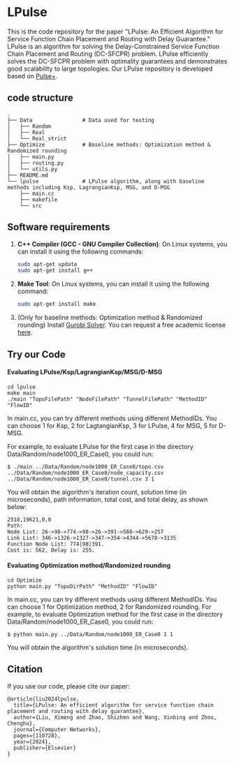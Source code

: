# LPulse
This is the code repository for the paper "LPulse: An Efficient Algorithm for Service Function Chain Placement and Routing with Delay Guarantee." LPulse is an algorithm for solving the Delay-Constrained Service Function Chain Placement and Routing (DC-SFCPR) problem. LPulse efficiently solves the DC-SFCPR problem with optimality guarantees and demonstrates good scalability to large topologies. Our LPulse repository is developed based on [Pulse+](https://github.com/nothepeople/drcr.git).

## code structure
```
.
├── Data                # Data used for testing
│   ├── Random
│   ├── Real
│   └── Real_strict
├── Optimize            # Baseline methods: Optimization method & Randomized rounding
│   ├── main.py
│   ├── routing.py
│   └── utils.py
├── README.md
└── lpulse              # LPulse algorithm, along with baseline methods including Ksp, LagrangianKsp, MSG, and D-MSG
    ├── main.cc
    ├── makefile
    └── src
```

## Software requirements
1. **C++ Compiler (GCC - GNU Compiler Collection)**: On Linux systems, you can install it using the following commands:
   ```bash
   sudo apt-get update
   sudo apt-get install g++
   ```

2. **Make Tool**: On Linux systems, you can install it using the following command:
   ```bash
   sudo apt-get install make
   ```
3. (Only for baseline methods: Optimization method & Randomized rounding) Install [Gurobi Solver](https://www.gurobi.com). You can request a free academic license [here](https://www.gurobi.com/academia/academic-program-and-licenses/).

## Try our Code
#### Evaluating LPulse/Ksp/LagrangianKsp/MSG/D-MSG
```
cd lpulse
make main
./main "TopoFilePath" "NodeFilePath" "TunnelFilePath" "MethodID" "FlowID"
```
In main.cc, you can try different methods using different MethodIDs.  You can choose 1 for Ksp, 2 for LagtangianKsp, 3 for LPulse, 4 for MSG, 5 for D-MSG.


For example, to evaluate LPulse for the first case in the directory Data/Random/node1000_ER_Case0, you could run:
```
$ ./main ../Data/Random/node1000_ER_Case0/topo.csv ../Data/Random/node1000_ER_Case0/node_capacity.csv ../Data/Random/node1000_ER_Case0/tunnel.csv 3 1
```
You will obtain the algorithm's iteration count, solution time (in microseconds), path information, total cost, and total delay, as shown below:
```
2518,19621,0,0
Path:
Node List: 26->98->774->98->26->391->588->629->257
Link List: 346->1326->1327->347->354->4344->5678->3135
Function Node List: 774|98|391.
Cost is: 562, Delay is: 255.
```
#### Evaluating Optimization method/Randomized rounding
```
cd Optimize
python main.py "TopoDirPath" "MethodID" "FlowID"
```
In main.cc, you can try different methods using different MethodIDs.  You can choose 1 for Optimization method, 2 for Randomized rounding.
For example, to evaluate Optimization method for the first case in the directory Data/Random/node1000_ER_Case0, you could run:
```
$ python main.py ../Data/Random/node1000_ER_Case0 1 1
```
You will obtain the algorithm's solution time (in microseconds).

## Citation
If you use our code, please cite our paper:
```
@article{liu2024lpulse,
  title={LPulse: An efficient algorithm for service function chain placement and routing with delay guarantee},
  author={Liu, Ximeng and Zhao, Shizhen and Wang, Xinbing and Zhou, Chenghu},
  journal={Computer Networks},
  pages={110728},
  year={2024},
  publisher={Elsevier}
}
```